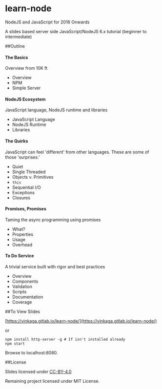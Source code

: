 # learn-node

NodeJS and JavaScript for 2016 Onwards

A slides based server side JavaScript/NodeJS 6.x tutorial (beginner to intermediate)

##Outline

#### The Basics

Overview from 10K ft

- Overview
- NPM
- Simple Server


#### NodeJS Ecosystem

JavaScript language, NodeJS runtime and libraries

- JavaScript Language
- NodeJS Runtime
- Libraries


#### The Quirks

JavaScript can feel 'different' from other languages. These are some of those 'surprises.'

- Quiet
- Single Threaded
- Objects v. Primitives
- `this`
- Sequential I/O
- Exceptions
- Closures


#### Promises, Promises

Taming the async programming using promises

- What?
- Properties
- Usage
- Overhead

#### To Do Service

A trivial service built with rigor and best practices

- Overview
- Components
- Validation
- Scripts
- Documentation
- Coverage


##To View Slides

[https://vinkaga.gitlab.io/learn-node/](https://vinkaga.gitlab.io/learn-node/)

or

```
npm install http-server -g # If isn't installed already
npm start
```

Browse to localhost:8080.

##License

Slides licensed under [CC-BY-4.0](http://creativecommons.org/licenses/by/4.0/)

Remaining project licensed under MIT License.